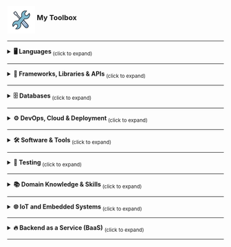 <h3>
  <img src="https://raw.githubusercontent.com/MarieLynneBlock/MarieLynneBlock/master/gifs/toolkit.gif" width="65" align="middle"> My Toolbox
</h3>

---

<details>
  <summary><strong> 🖥️ Languages </strong> <sub>(click to expand)</sub></summary>
  <br>

![Python](https://img.shields.io/badge/Python-3776AB?logo=python&logoColor=white)
![Java](https://img.shields.io/badge/Java-007396?logo=java&logoColor=white)
![JavaScript](https://img.shields.io/badge/JavaScript-F7DF1E?logo=javascript&logoColor=black)
![TypeScript](https://img.shields.io/badge/TypeScript-3178C6?logo=typescript&logoColor=white)
![PHP](https://img.shields.io/badge/PHP-777BB4?logo=php&logoColor=white)
![C++](https://img.shields.io/badge/C++-00599C?logo=c%2B%2B&logoColor=white)
![SQL](https://img.shields.io/badge/SQL-025E8C?logo=amazon-dynamodb&logoColor=white)
![R](https://img.shields.io/badge/R-276DC3?logo=r&logoColor=white)
![TeX](https://img.shields.io/badge/TeX-3D6117?logo=latex&logoColor=white)
![Perl](https://img.shields.io/badge/Perl-39457E?logo=perl&logoColor=white)
![HTML5](https://img.shields.io/badge/HTML5-E34F26?logo=html5&logoColor=white)
![CSS3](https://img.shields.io/badge/CSS3-1572B6?logo=css3&logoColor=white)
![jQuery](https://img.shields.io/badge/jQuery-0769AD?logo=jquery&logoColor=white)
![JSON](https://img.shields.io/badge/JSON-000000?logo=json&logoColor=white)
![YAML](https://img.shields.io/badge/YAML-CFAF7B?logo=yaml&logoColor=black)

</details>

---

<details>
  <summary><strong> 🧰 Frameworks, Libraries & APIs </strong> <sub>(click to expand)</sub></summary>
  <br>

![Spring Boot](https://img.shields.io/badge/SpringBoot-6DB33F?logo=springboot&logoColor=white)
![Django](https://img.shields.io/badge/Django-092E20?logo=django&logoColor=white)
![FastAPI](https://img.shields.io/badge/FastAPI-009688?logo=fastapi&logoColor=white)
![Express](https://img.shields.io/badge/Express-000000?logo=express&logoColor=white)
![Socket.IO](https://img.shields.io/badge/Socket.IO-010101?logo=socket.io&logoColor=white)
![Ionic](https://img.shields.io/badge/Ionic-3880FF?logo=ionic&logoColor=white)
![NumPy](https://img.shields.io/badge/NumPy-013243?logo=numpy&logoColor=white)
![Pandas](https://img.shields.io/badge/Pandas-150458?logo=pandas&logoColor=white)
![Matplotlib](https://img.shields.io/badge/Matplotlib-11557C?logo=matplotlib&logoColor=white)
![TensorFlow](https://img.shields.io/badge/TensorFlow-FF6F00?logo=tensorflow&logoColor=white)
![PyTorch](https://img.shields.io/badge/PyTorch-EE4C2C?logo=pytorch&logoColor=white)
![Scikit-Learn](https://img.shields.io/badge/Scikit_Learn-F7931E?logo=scikit-learn&logoColor=white)
![Swagger](https://img.shields.io/badge/Swagger-85EA2D?logo=swagger&logoColor=black)
![OpenAI](https://img.shields.io/badge/OpenAI-412991?logo=openai&logoColor=white)

</details>

---

<details>
  <summary><strong> 🗄️ Databases </strong> <sub>(click to expand)</sub></summary>
  <br>

![MongoDB](https://img.shields.io/badge/MongoDB-4EA94B?logo=mongodb&logoColor=white)
![SQLite](https://img.shields.io/badge/SQLite-003B57?logo=sqlite&logoColor=white)
![MySQL](https://img.shields.io/badge/MySQL-4479A1?logo=mysql&logoColor=white)
![PostgreSQL](https://img.shields.io/badge/PostgreSQL-4169E1?logo=postgresql&logoColor=white)
![MariaDB](https://img.shields.io/badge/MariaDB-003545?logo=mariadb&logoColor=white)
![Oracle](https://img.shields.io/badge/Oracle-F80000?logo=oracle&logoColor=white)

</details>

---

<details>
  <summary><strong> ⚙️ DevOps, Cloud & Deployment </strong> <sub>(click to expand)</sub></summary>
  <br>

![GitHub Actions](https://img.shields.io/badge/GitHub_Actions-2088FF?logo=githubactions&logoColor=white)
![Docker](https://img.shields.io/badge/Docker-2496ED?logo=docker&logoColor=white)
![Kubernetes](https://img.shields.io/badge/Kubernetes-326CE5?logo=kubernetes&logoColor=white)
![AWS](https://img.shields.io/badge/AWS-FF9900?logo=amazonaws&logoColor=white)
![Azure](https://img.shields.io/badge/Azure-0078D4?logo=microsoftazure&logoColor=white)

</details>

---

<details>
  <summary><strong> 🛠️ Software & Tools </strong> <sub>(click to expand)</sub></summary>
  <br>

![Visual Studio Code](https://img.shields.io/badge/VS_Code-007ACC?logo=visual-studio-code&logoColor=white)
![Git](https://img.shields.io/badge/Git-F05032?logo=git&logoColor=white)
![GitHub](https://img.shields.io/badge/GitHub-181717?logo=github&logoColor=white)
![GitLab](https://img.shields.io/badge/GitLab-FCA121?logo=gitlab&logoColor=white)
![Postman](https://img.shields.io/badge/Postman-FF6C37?logo=postman&logoColor=white)
![Jupyter](https://img.shields.io/badge/Jupyter-F37626?logo=jupyter&logoColor=white)
![Anaconda](https://img.shields.io/badge/Anaconda-44A833?logo=anaconda&logoColor=white)
![npm](https://img.shields.io/badge/npm-CB3837?logo=npm&logoColor=white)
![Discord](https://img.shields.io/badge/Discord-5865F2?logo=discord&logoColor=white)
![RStudio](https://img.shields.io/badge/RStudio-75AADB?logo=rstudio&logoColor=white)
![Google Colab](https://img.shields.io/badge/Google_Colab-F9AB00?logo=googlecolab&logoColor=black)
![Draw.io](https://img.shields.io/badge/Draw.io-F08705?logo=diagramsdotnet&logoColor=white)
![Lucidchart](https://img.shields.io/badge/Lucidchart-FF8000?logo=lucidchart&logoColor=white)
![GitHub Codespaces](https://img.shields.io/badge/GitHub_Codespaces-181717?logo=github&logoColor=white)
![Adobe](https://img.shields.io/badge/Adobe-FF0000?logo=adobe&logoColor=white)
![Chrome](https://img.shields.io/badge/Chrome-4285F4?logo=google-chrome&logoColor=white)
![Brave](https://img.shields.io/badge/Brave-FB542B?logo=brave&logoColor=white)
![Google Sheets](https://img.shields.io/badge/Google_Sheets-34A853?logo=google-sheets&logoColor=white)
![Unity](https://img.shields.io/badge/Unity-000000?logo=unity&logoColor=white)

</details>

---

<details>
  <summary><strong> 🧪 Testing </strong> <sub>(click to expand)</sub></summary>
  <br>

![Mocha](https://img.shields.io/badge/Mocha-8D6748?logo=mocha&logoColor=white)
![Chai](https://img.shields.io/badge/Chai-A30701?logo=chai&logoColor=white)
![Cypress](https://img.shields.io/badge/Cypress-17202C?logo=cypress&logoColor=white)
![Jest](https://img.shields.io/badge/Jest-C21325?logo=jest&logoColor=white)

</details>

---

<details>
  <summary><strong> 📚 Domain Knowledge & Skills </strong> <sub>(click to expand)</sub></summary>
  <br>

![Computer Science](https://img.shields.io/badge/Computer_Science-0078D4?logo=academia&logoColor=white)
![Software Development](https://img.shields.io/badge/Software_Development-5C2D91?logo=microsoft&logoColor=white)
![Machine Learning](https://img.shields.io/badge/Machine_Learning-FF6F00?logo=tensorflow&logoColor=white)
![UML](https://img.shields.io/badge/UML-000000?logo=uml&logoColor=white)

</details>

---

<details>
  <summary><strong> 🌐 IoT and Embedded Systems </strong> <sub>(click to expand)</sub></summary>
  <br>

![Arduino](https://img.shields.io/badge/Arduino-00979D?logo=arduino&logoColor=white)

</details>

---

<details>
  <summary><strong> 🔥 Backend as a Service (BaaS)</strong> <sub>(click to expand)</sub></summary>
  <br>

![Firebase](https://img.shields.io/badge/Firebase-FFCA28?logo=firebase&logoColor=black)

</details>

---
